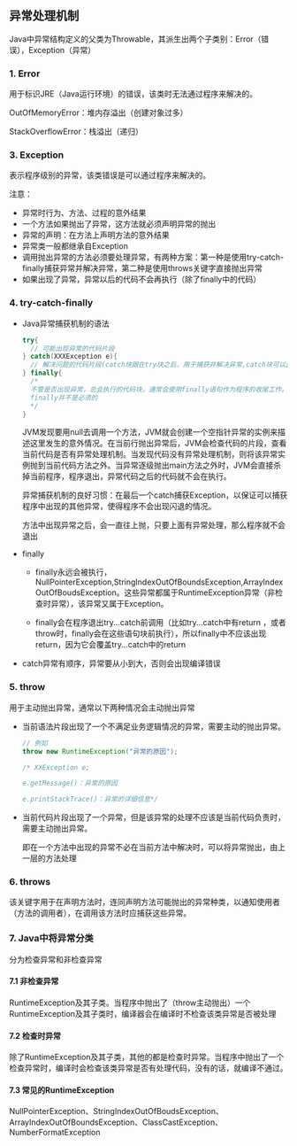 ## 异常处理机制

Java中异常结构定义的父类为Throwable，其派生出两个子类别：Error（错误），Exception（异常）

### 1.  Error

用于标识JRE（Java运行环境）的错误，该类时无法通过程序来解决的。

OutOfMemoryError：堆内存溢出（创建对象过多）

StackOverflowError：栈溢出（递归）

### 3. Exception

表示程序级别的异常，该类错误是可以通过程序来解决的。

注意：

- 异常时行为、方法、过程的意外结果
- 一个方法如果抛出了异常，这方法就必须声明异常的抛出
- 异常的声明：在方法上声明方法的意外结果
- 异常类一般都继承自Exception
- 调用抛出异常的方法必须要处理异常，有两种方案：第一种是使用try-catch-finally捕获异常并解决异常，第二种是使用throws关键字直接抛出异常
- 如果出现了异常，异常以后的代码不会再执行（除了finally中的代码）

### 4. try-catch-finally

+ Java异常捕获机制的语法

  ```java
  try{
  	// 可能出现异常的代码片段
  } catch(XXXException e){
  	// 解决问题的代码片段(catch块跟在try块之后，用于捕获并解决异常,catch块可以出现多次)
  } finally{
  	/* 
  	不管是否出现异常，总会执行的代码块，通常会使用finally语句作为程序的收尾工作。
  	finally并不是必须的
  	*/
  }
  ```

  ​        JVM发现要用null去调用一个方法，JVM就会创建一个空指针异常的实例来描述这里发生的意外情况。在当前行抛出异常后，JVM会检查代码的片段，查看当前代码是否有异常处理机制。当发现代码没有异常处理机制，则将该异常实例抛到当前代码方法之外。当异常逐级抛出main方法之外时，JVM会直接杀掉当前程序，程序退出，异常代码之后的代码就不会在执行。

  ​        异常捕获机制的良好习惯：在最后一个catch捕获Exception，以保证可以捕获程序中出现的其他异常，使得程序不会出现闪退的情况。

  ​        方法中出现异常之后，会一直往上抛，只要上面有异常处理，那么程序就不会退出

+ finally

  + finally永远会被执行，NullPointerException,StringIndexOutOfBoundsException,ArrayIndexOutOfBoudsException。这些异常都属于RuntimeException异常（非检查时异常），该异常又属于Exception。

  + finally会在程序退出try...catch前调用（比如try...catch中有return ，或者throw时，finally会在这些语句块前执行），所以finally中不应该出现return，因为它会覆盖try...catch中的return

+ catch异常有顺序，异常要从小到大，否则会出现编译错误

### 5. throw

用于主动抛出异常，通常以下两种情况会主动抛出异常

+ 当前语法片段出现了一个不满足业务逻辑情况的异常，需要主动的抛出异常。

  ```java
  // 例如
  throw new RuntimeException("异常的原因");
  
  /* XXException e;
  
  e.getMessage()：异常的原因
  
  e.printStackTrace()：异常的详细信息*/
  ```

+ 当前代码片段出现了一个异常，但是该异常的处理不应该是当前代码负责时，需要主动抛出异常。

  即在一个方法中出现的异常不必在当前方法中解决时，可以将异常抛出，由上一层的方法处理

### 6. throws

该关键字用于在声明方法时，连同声明方法可能抛出的异常种类，以通知使用者（方法的调用者），在调用该方法时应捕获这些异常。

### 7. Java中将异常分类

分为检查异常和非检查异常

#### 7.1 非检查异常

RuntimeException及其子类。当程序中抛出了（throw主动抛出）一个RuntimeException及其子类时，编译器会在编译时不检查该类异常是否被处理

#### 7.2 检查时异常

除了RuntimeException及其子类，其他的都是检查时异常。当程序中抛出了一个检查异常时，编译时会检查该类异常是否有处理代码，没有的话，就编译不通过。

#### 7.3 常见的RuntimeException

NullPointerException、StringIndexOutOfBoudsException、ArrayIndexOutOfBoundsException、ClassCastException、NumberFormatException

































